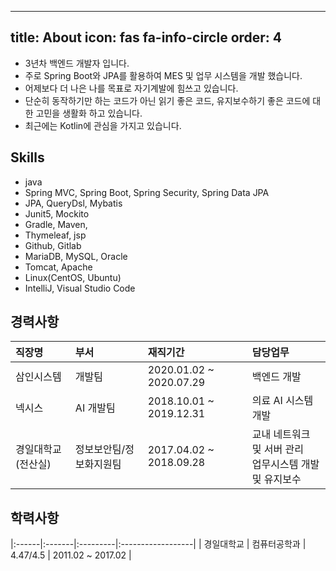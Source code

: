  ---
title: About
icon: fas fa-info-circle
order: 4
---

- 3년차 백엔드 개발자 입니다.
- 주로 Spring Boot와 JPA를 활용하여 MES 및 업무 시스템을 개발 했습니다.
- 어제보다 더 나은 나를 목표로 자기계발에 힘쓰고 있습니다.
- 단순히 동작하기만 하는 코드가 아닌 읽기 좋은 코드, 유지보수하기 좋은 코드에 대한 고민을 생활화 하고 있습니다.
- 최근에는 Kotlin에 관심을 가지고 있습니다.

## Skills
- java
- Spring MVC, Spring Boot, Spring Security, Spring Data JPA
- JPA, QueryDsl, Mybatis
- Junit5, Mockito
- Gradle, Maven,
- Thymeleaf, jsp
- Github, Gitlab
- MariaDB, MySQL, Oracle
- Tomcat, Apache
- Linux(CentOS, Ubuntu)
- IntelliJ, Visual Studio Code


## 경력사항

| 직장명        | 부서           | 재직기간                     | 담당업무                               |
|:-----------|:-------------|:-------------------------|:-----------------------------------|
| 삼인시스템      | 개발팀          | 2020.01.02 ~ 2020.07.29  | 백엔드 개발                             |
| 넥시스        | AI 개발팀       | 2018.10.01 ~ 2019.12.31  | 의료 AI 시스템 개발                       |
| 경일대학교(전산실) | 정보보안팀/정보화지원팀 | 2017.04.02 ~ 2018.09.28  | 교내 네트워크 및 서버 관리<br>업무시스템 개발 및 유지보수 |


## 학력사항

|:------|:-------|:---------|:------------------|
| 경일대학교 | 컴퓨터공학과 | 4.47/4.5 | 2011.02 ~ 2017.02 |
